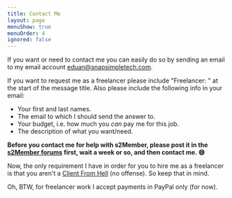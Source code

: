 ```yaml
---
title: Contact Me
layout: page
menuShow: true
menuOrder: 4
ignored: false
---
```

If you want or need to contact me you can easily do so by sending an email to my email account <eduan@snapsimpletech.com>.

If you want to request me as a freelancer please include "Freelancer: " at the start of the message title. Also please include the following info in your email:

- Your first and last names.
- The email to which I should send the answer to.
- Your budget, i.e. how much you *can* pay me for this job.
- The description of what you want/need.

**Before you contact me for help with s2Member, please post it in the [s2Member forums](http://www.s2member.com/forums/) first, wait a week or so, and then contact me. :smile:**

Now, the only requirement I have in order for you to hire me as a freelancer is that you aren't a [Client From Hell](http://clientsfromhell.net/) (no offense). So keep that in mind.

<!--
Lastly, if you just want to say thanks you can just send me an email saying so, although you can also do so using [Flattr](https://flattr.com/howflattrworks) or [Gittip](https://www.gittip.com/about/):

<script id='flattrbtn'>(function(i){var f,s=document.getElementById(i);f=document.createElement('iframe');f.src='//api.flattr.com/button/view/?uid=Greduan&button=compact&url='+encodeURIComponent(document.URL);f.title='Flattr';f.height=20;f.width=110;f.style.borderWidth=0;s.parentNode.insertBefore(f,s);})('flattrbtn');</script>

<iframe style="border: 0; margin: 0; padding: 0;"
		src="https://www.gittip.com/Greduan/widget.html"
		width="48pt" height="22pt"></iframe>
-->

Oh, BTW, for freelancer work I accept payments in PayPal only (for now).
